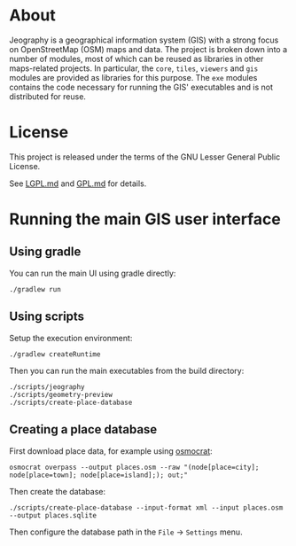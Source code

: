 # About

Jeography is a geographical information system (GIS) with a strong focus on
OpenStreetMap (OSM) maps and data.
The project is broken down into a number of modules, most of which can be
reused as libraries in other maps-related projects.
In particular, the `core`, `tiles`, `viewers` and `gis` modules are provided
as libraries for this purpose.
The `exe` modules contains the code necessary for running the GIS' executables
and is not distributed for reuse.

# License

This project is released under the terms of the GNU Lesser General Public
License.

See [LGPL.md](LGPL.md) and [GPL.md](GPL.md) for details.

# Running the main GIS user interface

## Using gradle
You can run the main UI using gradle directly:

    ./gradlew run

## Using scripts
Setup the execution environment:

    ./gradlew createRuntime

Then you can run the main executables from the build directory:

    ./scripts/jeography
    ./scripts/geometry-preview
    ./scripts/create-place-database

## Creating a place database

First download place data, for example using [osmocrat](https://github.com/topobyte/osmocrat):

    osmocrat overpass --output places.osm --raw "(node[place=city]; node[place=town]; node[place=island];); out;"

Then create the database:

    ./scripts/create-place-database --input-format xml --input places.osm --output places.sqlite

Then configure the database path in the `File` → `Settings` menu.
